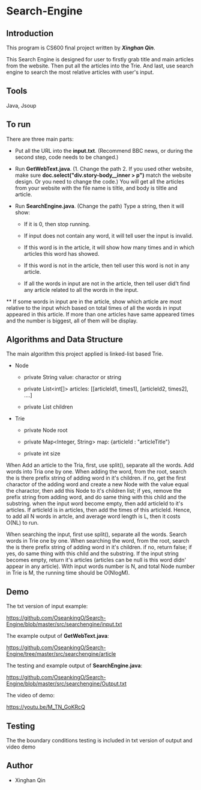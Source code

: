 # Search-Engine

## Introduction

This program is CS600 final project written by _**Xinghan Qin**_.

This Search Engine is designed for user to firstly grab title and main articles from the website. Then put all the articles into the Trie. And last, use search engine to search the most relative articles with user's input.

##

## Tools

Java, Jsoup

##

## To run

There are three main parts:

* Put all the URL into the **input.txt**. (Recommend BBC news, or during the second step, code needs to be changed.)

* Run **GetWebText.java**. (1. Change the path 2. If you used other website, make sure **doc.select("div.story-body__inner > p")** match the website design. Or you need to change the code.) You will get all the articles from your website with the file name is tiltle, and body is tiltle and article.

* Run **SearchEngine.java**. (Change the path) Type a string, then it will show:

  * If it is 0, then stop running.

  * If input does not contain any word, it will tell user the input is invalid.

  * If this word is in the article, it will show how many times and in which articles this word has showed. 

  * If this word is not in the article, then tell user this word is not in any article.

  * If all the words in input are not in the article, then tell user did't find any article related to all the words in the input.

** If some words in input are in the article, show which article are most relative to the input which based on total times of all the words in input appeared in this article. If more than one articles have same appeared times and the number is biggest, all of them will be display.

##

## Algorithms and Data Structure

The main algorithm this project applied is linked-list based Trie.

* Node

  * private String value: charactor or string
        
  * private List<int[]> articles: [[articleId1, times1], [articleId2, times2], ....]
        
  * private List<Node> children
  
* Trie

  * private Node root
        
  * private Map<Integer, String> map: {articleId : "articleTitle"}
        
  * private int size
  
When Add an article to the Tria, first, use split(), separate all the words. Add words into Tria one by one. When adding the word, from the root, search the is there prefix string of adding word in it's children. if no, get the first charactor of the adding word and create a new Node with the value equal the charactor, then add this Node to it's children list; if yes, remove the prefix string from adding word, and do same thing with this child and the substring. when the input word become empty, then add articleId to it's articles. If articleId is in articles, then add the times of this articleId. Hence, to add all N words in artcle, and average word length is L, then it costs O(NL) to run.

When searching the input, first use split(), separate all the words. Search words in Trie one by one. When searching the word, from the root, search the is there prefix string of adding word in it's children. if no, return false; if yes, do same thing with this child and the substring. If the input string becomes empty, return it's articles (articles can be null is this word didn' appear in any article). With input words number is N, and total Node number in Trie is M, the running time should be O(NlogM).

##

## Demo

The txt version of input example:

https://github.com/OseankingO/Search-Engine/blob/master/src/searchengine/input.txt

The example output of **GetWebText.java**:

https://github.com/OseankingO/Search-Engine/tree/master/src/searchengine/article

The testing and example output of **SearchEngine.java**:

https://github.com/OseankingO/Search-Engine/blob/master/src/searchengine/Output.txt

The video of demo: 

https://youtu.be/M_TN_GoKRcQ

##

## Testing

The the boundary conditions testing is included in txt version of output and video demo

##

## Author

* Xinghan Qin

##
